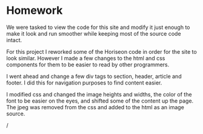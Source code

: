 # Homework

We were tasked to view the code for this site and modify it just enough to make it look and run smoother while keeping most of the source code intact. 

For this project I reworked some of the Horiseon code in order for the site to look similar. However I made a few changes to the html and css components for them to be easier to read by other programmers. 

I went ahead and change a few div tags to section, header, article and footer. I did this for navigation purposes to find content easier.

I modified css and changed the image heights and widths, the color of the font to be easier on the eyes, and shifted some of the content up the page. The jpeg was removed from the css and added to the html as an image source. 

/